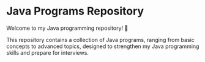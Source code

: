 

# Java Programs Repository


Welcome to my Java programming repository! 🚀

This repository contains a collection of Java programs, ranging from basic concepts to advanced topics, designed to strengthen my Java programming skills and prepare for interviews.

